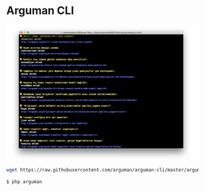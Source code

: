 # Arguman CLI

![cat](https://raw.githubusercontent.com/arguman/arguman-cli/master/screenshots.png)

```bash
wget https://raw.githubusercontent.com/arguman/arguman-cli/master/arguman
```

```bash
$ php arguman
```